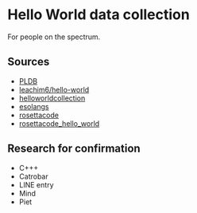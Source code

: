 # Hello World data collection

For people on the spectrum.

## Sources

- [PLDB](https://pldb.io/lists/explorer.html#columns=rank~name~id~tags)
- [leachim6/hello-world](https://github.com/leachim6/hello-world/tree/main)
- [helloworldcollection](http://helloworldcollection.de)
- [esolangs](https://esolangs.org/wiki/Hello_world_program_in_esoteric_languages)
- [rosettacode](https://rosettacode.org/wiki/Category:Programming_Languages)
- [rosettacode_hello_world](https://rosettacode.org/wiki/Hello_world/)

## Research for confirmation

- C+++
- Catrobar
- LINE entry
- Mind
- Piet
